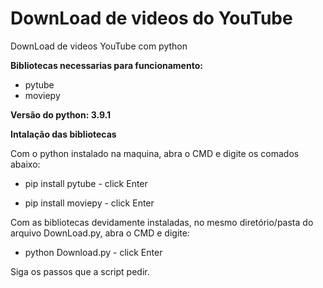 # DownLoad de videos do YouTube 
 DownLoad de videos YouTube  com python

**Bibliotecas necessarias para funcionamento:**
- pytube
- moviepy

**Versão do python: 3.9.1**

**Intalação das bibliotecas**

Com o python instalado na maquina, abra o CMD e digite os comados abaixo:

- pip install pytube   - click Enter 

- pip install moviepy   - click Enter

Com as bibliotecas devidamente instaladas, no mesmo diretório/pasta do arquivo DownLoad.py, abra o CMD e digite:

- python Download.py    - click Enter

Siga os passos que a script pedir.
